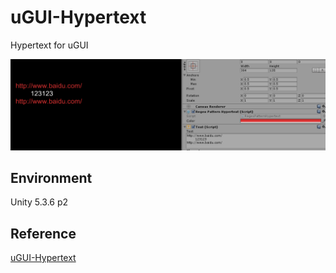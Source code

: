 # uGUI-Hypertext
Hypertext for uGUI

![screenshot](screenshot.png)

## Environment
Unity 5.3.6 p2

## Reference
[uGUI-Hypertext](https://github.com/setchi/uGUI-Hypertext)
